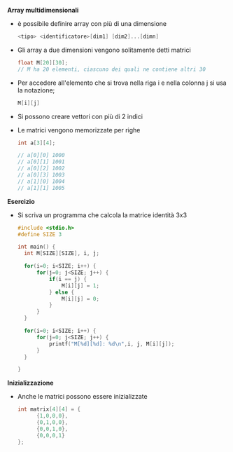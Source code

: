 **Array multidimensionali**

- è possibile definire array con più di una dimensione

  ```c
  <tipo> <identificatore>[dim1] [dim2]...[dimn]
  ```

- Gli array a due dimensioni vengono solitamente detti matrici

  ```c
  float M[20][30];
  // M ha 20 elementi, ciascuno dei quali ne contiene altri 30
  ```

- Per accedere all'elemento che si trova nella riga i e nella colonna j si usa la notazione;

  ```c
  M[i][j]
  ```

- Si possono creare vettori con più di 2 indici

- Le matrici vengono memorizzate per righe

  ```c
  int a[3][4];
  
  // a[0][0] 1000
  // a[0][1] 1001
  // a[0][2] 1002
  // a[0][3] 1003
  // a[1][0] 1004
  // a[1][1] 1005
  ```



**Esercizio**

- Si scriva un programma che calcola la matrice identità 3x3

  ```c
  #include <stdio.h>
  #define SIZE 3
  
  int main() {
  	int M[SIZE][SIZE], i, j;
  
  	for(i=0; i<SIZE; i++) {
  		for(j=0; j<SIZE; j++) {
  			if(i == j) {
  				M[i][j] = 1;
  			} else {
  				M[i][j] = 0;
  			}
  		}
  	}
  
  	for(i=0; i<SIZE; i++) {
  		for(j=0; j<SIZE; j++) {
  			printf("M[%d][%d]: %d\n",i, j, M[i][j]);
  		}
  	}
  
  }
  ```

  

**Inizializzazione**

- Anche le matrici possono essere inizializzate

  ```c
  int matrix[4][4] = {
  		{1,0,0,0},
  		{0,1,0,0},
  		{0,0,1,0},
  		{0,0,0,1}
  };
  ```

  